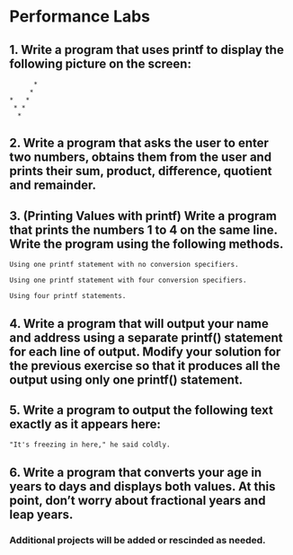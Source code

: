 # Performance Labs

## 1. Write a program that uses printf to display the following picture on the screen:
 ```
       *
      *
 *   *
  * *
   *
```
## 2. Write a program that asks the user to enter two numbers, obtains them from the user and prints their sum, product, difference, quotient and remainder.

## 3. (Printing Values with printf) Write a program that prints the numbers 1 to 4 on the same line. Write the program using the following methods.
```
Using one printf statement with no conversion specifiers.

Using one printf statement with four conversion specifiers.

Using four printf statements.
```
## 4. Write a program that will output your name and address using a separate printf() statement for each line of output. Modify your solution for the previous exercise so that it produces all the output using only one printf() statement.

## 5. Write a program to output the following text exactly as it appears here:
```
"It's freezing in here," he said coldly.

```
## 6. Write a program that converts your age in years to days and displays both values. At this point, don’t worry about fractional years and leap years.

### Additional projects will be added or rescinded as needed.


